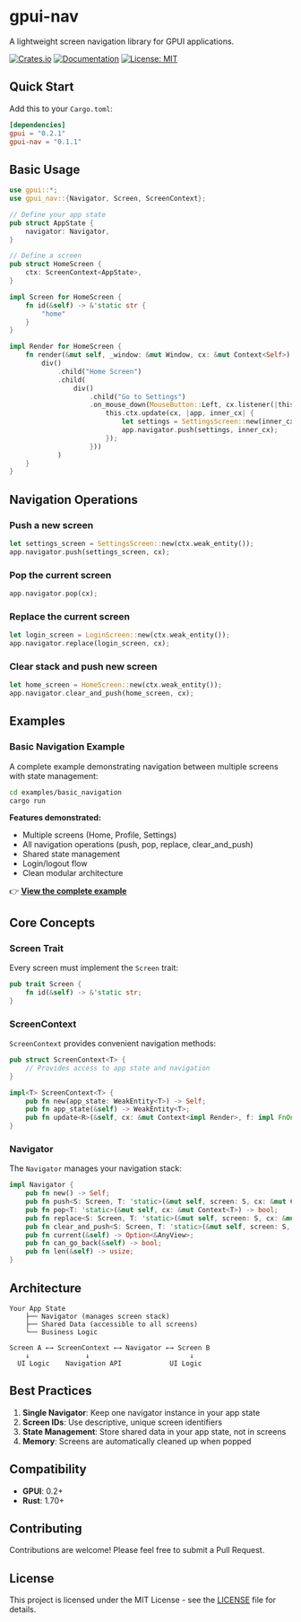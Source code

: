 # gpui-nav

A lightweight screen navigation library for GPUI applications.

[![Crates.io](https://img.shields.io/crates/v/gpui-nav.svg)](https://crates.io/crates/gpui-nav)
[![Documentation](https://docs.rs/gpui-nav/badge.svg)](https://docs.rs/gpui-nav)
[![License: MIT](https://img.shields.io/badge/License-MIT-yellow.svg)](https://opensource.org/licenses/MIT)

## Quick Start

Add this to your `Cargo.toml`:

```toml
[dependencies]
gpui = "0.2.1"
gpui-nav = "0.1.1"
```

## Basic Usage

```rust
use gpui::*;
use gpui_nav::{Navigator, Screen, ScreenContext};

// Define your app state
pub struct AppState {
    navigator: Navigator,
}

// Define a screen
pub struct HomeScreen {
    ctx: ScreenContext<AppState>,
}

impl Screen for HomeScreen {
    fn id(&self) -> &'static str {
        "home"
    }
}

impl Render for HomeScreen {
    fn render(&mut self, _window: &mut Window, cx: &mut Context<Self>) -> impl IntoElement {
        div()
            .child("Home Screen")
            .child(
                div()
                    .child("Go to Settings")
                    .on_mouse_down(MouseButton::Left, cx.listener(|this, _event, _window, cx| {
                        this.ctx.update(cx, |app, inner_cx| {
                            let settings = SettingsScreen::new(inner_cx.weak_entity());
                            app.navigator.push(settings, inner_cx);
                        });
                    }))
            )
    }
}
```

## Navigation Operations

### Push a new screen
```rust
let settings_screen = SettingsScreen::new(ctx.weak_entity());
app.navigator.push(settings_screen, cx);
```

### Pop the current screen
```rust
app.navigator.pop(cx);
```

### Replace the current screen
```rust
let login_screen = LoginScreen::new(ctx.weak_entity());
app.navigator.replace(login_screen, cx);
```

### Clear stack and push new screen
```rust
let home_screen = HomeScreen::new(ctx.weak_entity());
app.navigator.clear_and_push(home_screen, cx);
```

## Examples

### Basic Navigation Example

A complete example demonstrating navigation between multiple screens with state management:

```bash
cd examples/basic_navigation
cargo run
```

**Features demonstrated:**
- Multiple screens (Home, Profile, Settings)
- All navigation operations (push, pop, replace, clear_and_push)
- Shared state management
- Login/logout flow
- Clean modular architecture

👉 **[View the complete example](examples/basic_navigation/)**

## Core Concepts

### Screen Trait

Every screen must implement the `Screen` trait:

```rust
pub trait Screen {
    fn id(&self) -> &'static str;
}
```

### ScreenContext

`ScreenContext` provides convenient navigation methods:

```rust
pub struct ScreenContext<T> {
    // Provides access to app state and navigation
}

impl<T> ScreenContext<T> {
    pub fn new(app_state: WeakEntity<T>) -> Self;
    pub fn app_state(&self) -> WeakEntity<T>;
    pub fn update<R>(&self, cx: &mut Context<impl Render>, f: impl FnOnce(&mut T, &mut Context<T>) -> R) -> Option<R>;
}
```

### Navigator

The `Navigator` manages your navigation stack:

```rust
impl Navigator {
    pub fn new() -> Self;
    pub fn push<S: Screen, T: 'static>(&mut self, screen: S, cx: &mut Context<T>);
    pub fn pop<T: 'static>(&mut self, cx: &mut Context<T>) -> bool;
    pub fn replace<S: Screen, T: 'static>(&mut self, screen: S, cx: &mut Context<T>) -> bool;
    pub fn clear_and_push<S: Screen, T: 'static>(&mut self, screen: S, cx: &mut Context<T>);
    pub fn current(&self) -> Option<&AnyView>;
    pub fn can_go_back(&self) -> bool;
    pub fn len(&self) -> usize;
}
```

## Architecture

```
Your App State
    ├── Navigator (manages screen stack)
    ├── Shared Data (accessible to all screens)
    └── Business Logic

Screen A ←→ ScreenContext ←→ Navigator ←→ Screen B
    ↓              ↓                         ↓
  UI Logic    Navigation API            UI Logic
```

## Best Practices

1. **Single Navigator**: Keep one navigator instance in your app state
2. **Screen IDs**: Use descriptive, unique screen identifiers
3. **State Management**: Store shared data in your app state, not in screens
4. **Memory**: Screens are automatically cleaned up when popped

## Compatibility

- **GPUI**: 0.2+
- **Rust**: 1.70+

## Contributing

Contributions are welcome! Please feel free to submit a Pull Request.

## License

This project is licensed under the MIT License - see the [LICENSE](LICENSE) file for details.
